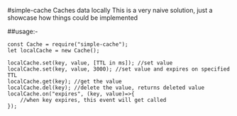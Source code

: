 #simple-cache
Caches data locally
This is a very naive solution, just a showcase how things could be implemented

##usage:-
```
const Cache = require("simple-cache");
let localCache = new Cache();

localCache.set(key, value, [TTL in ms]); //set value
localCache.set(key, value, 3000); //set value and expires on specified TTL
localCache.get(key); //get the value
localCache.del(key); //delete the value, returns deleted value
localCache.on("expires", (key, value)=>{
    //when key expires, this event will get called
});
```



